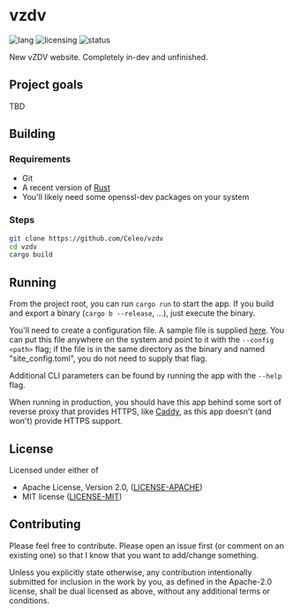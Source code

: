 # vzdv

![lang](https://img.shields.io/badge/lang-rust-orange)
![licensing](https://img.shields.io/badge/license-MIT_or_Apache_2.0-blue)
![status](https://img.shields.io/badge/project_status-in_dev-red)

New vZDV website. Completely in-dev and unfinished.

## Project goals

TBD

## Building

### Requirements

- Git
- A recent version of [Rust](https://www.rust-lang.org/tools/install)
- You'll likely need some openssl-dev packages on your system

### Steps

```sh
git clone https://github.com/Celeo/vzdv
cd vzdv
cargo build
```

## Running

From the project root, you can run `cargo run` to start the app. If you build and export a binary (`cargo b --release`, ...), just execute the binary.

You'll need to create a configuration file. A sample file is supplied [here](./site_config.sample.toml). You can put this file anywhere on the system and point to it with the `--config <path>` flag; if the file is in the same directory as the binary and named "site_config.toml", you do not need to supply that flag.

Additional CLI parameters can be found by running the app with the `--help` flag.

When running in production, you should have this app behind some sort of reverse proxy that provides HTTPS, like [Caddy](https://caddyserver.com/), as this app doesn't (and won't) provide HTTPS support.

## License

Licensed under either of

* Apache License, Version 2.0, ([LICENSE-APACHE](LICENSE-APACHE))
* MIT license ([LICENSE-MIT](LICENSE-MIT))

## Contributing

Please feel free to contribute. Please open an issue first (or comment on an existing one) so that I know that you want to add/change something.

Unless you explicitly state otherwise, any contribution intentionally submitted for inclusion in the work by you, as defined in the Apache-2.0 license, shall be dual licensed as above, without any additional terms or conditions.
